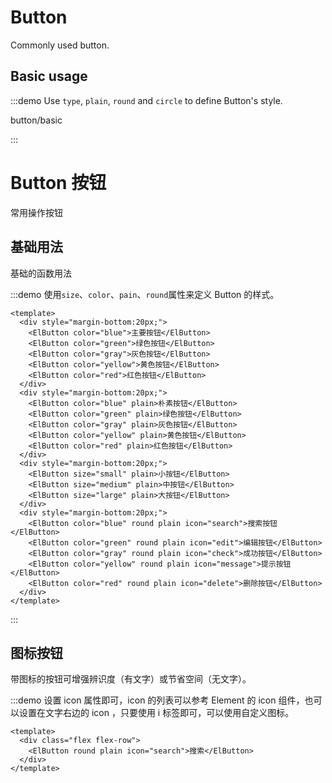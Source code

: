 # Button

Commonly used button.

## Basic usage

:::demo Use `type`, `plain`, `round` and `circle` to define Button's style.

button/basic

:::

# Button 按钮

常用操作按钮

## 基础用法

基础的函数用法

:::demo 使用`size`、`color`、`pain`、`round`属性来定义 Button 的样式。

```vue
<template>
  <div style="margin-bottom:20px;">
    <ElButton color="blue">主要按钮</ElButton>
    <ElButton color="green">绿色按钮</ElButton>
    <ElButton color="gray">灰色按钮</ElButton>
    <ElButton color="yellow">黄色按钮</ElButton>
    <ElButton color="red">红色按钮</ElButton>
  </div>
  <div style="margin-bottom:20px;">
    <ElButton color="blue" plain>朴素按钮</ElButton>
    <ElButton color="green" plain>绿色按钮</ElButton>
    <ElButton color="gray" plain>灰色按钮</ElButton>
    <ElButton color="yellow" plain>黄色按钮</ElButton>
    <ElButton color="red" plain>红色按钮</ElButton>
  </div>
  <div style="margin-bottom:20px;">
    <ElButton size="small" plain>小按钮</ElButton>
    <ElButton size="medium" plain>中按钮</ElButton>
    <ElButton size="large" plain>大按钮</ElButton>
  </div>
  <div style="margin-bottom:20px;">
    <ElButton color="blue" round plain icon="search">搜索按钮</ElButton>
    <ElButton color="green" round plain icon="edit">编辑按钮</ElButton>
    <ElButton color="gray" round plain icon="check">成功按钮</ElButton>
    <ElButton color="yellow" round plain icon="message">提示按钮</ElButton>
    <ElButton color="red" round plain icon="delete">删除按钮</ElButton>
  </div>
</template>
```

:::

## 图标按钮

带图标的按钮可增强辨识度（有文字）或节省空间（无文字）。

:::demo 设置 icon 属性即可，icon 的列表可以参考 Element 的 icon 组件，也可以设置在文字右边的 icon ，只要使用 i 标签即可，可以使用自定义图标。

```vue
<template>
  <div class="flex flex-row">
    <ElButton round plain icon="search">搜索</ElButton>
  </div>
</template>
```
